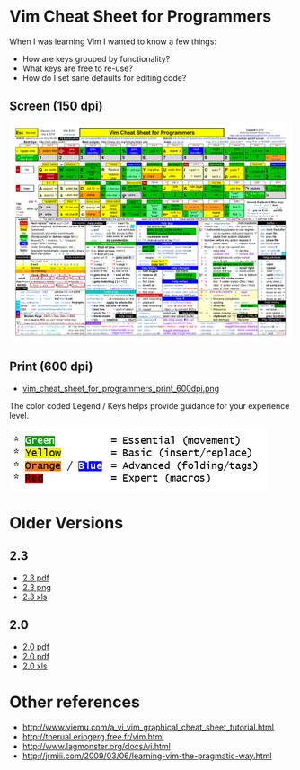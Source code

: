 # Vim Cheat Sheet for Programmers

When I was learning Vim I wanted to know a few things:

* How are keys grouped by functionality?
* What keys are free to re-use?
* How do I set sane defaults for editing code?

## Screen (150 dpi)

![vim_cheat_sheet_for_programmers_print_150dpi.png](vim_cheat_sheet_for_programmers_print_150dpi.png)

## Print (600 dpi)

* [vim_cheat_sheet_for_programmers_print_600dpi.png](vim_cheat_sheet_for_programmers_print_600dpi.png)

The color coded Legend / Keys helps provide guidance for your experience level.

![Legend](legend.png)

# Older Versions

## 2.3

* [2.3 pdf](old_2.3/vim_cheat_sheet_for_programmers_print.pdf)
* [2.3 png](old_2.3/vim_cheat_sheet_for_programmers_print.png)
* [2.3 xls](old_2.3/vim_cheat_sheet_for_programmers_print.xlsx)


## 2.0

* [2.0 pdf](old_2.0/vim_cheat_sheet_for_programmers_print.pdf)
* [2.0 pdf](old_2.0/vim_cheat_sheet_for_programmers_print.png)
* [2.0 xls](old_2.0/vim_cheat_sheet_for_programmers_print.xlsx)

# Other references

* http://www.viemu.com/a_vi_vim_graphical_cheat_sheet_tutorial.html
* http://tnerual.eriogerg.free.fr/vim.html
* http://www.lagmonster.org/docs/vi.html
* http://jrmiii.com/2009/03/06/learning-vim-the-pragmatic-way.html
